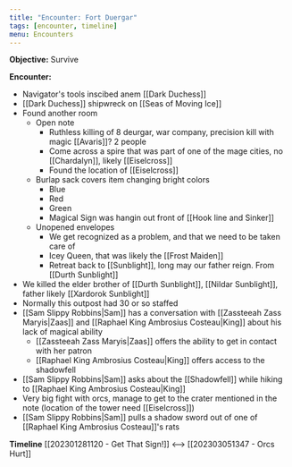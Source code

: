 ```yaml
---
title: "Encounter: Fort Duergar"
tags: [encounter, timeline]
menu: Encounters
---
```

**Objective:** 
Survive

**Encounter:**
- Navigator's tools inscibed anem [[Dark Duchess]]
- [[Dark Duchess]] shipwreck on [[Seas of Moving Ice]]
- Found another room
	- Open note
		- Ruthless killing of 8 deurgar, war company, precision kill with magic [[Avaris]]? 2 people
		- Come across a spire that was part of one of the mage cities, no [[Chardalyn]], likely [[Eiselcross]]
		- Found the location of [[Eiselcross]]
	- Burlap sack covers item changing bright colors
		- Blue
		- Red
		- Green
		- Magical Sign was hangin out front of [[Hook line and Sinker]]
	- Unopened envelopes
		- We get recognized as a problem, and that we need to be taken care of
		- Icey Queen, that was likely the [[Frost Maiden]]
		- Retreat back to [[Sunblight]], long may our father reign. From [[Durth Sunblight]]
- We killed the elder brother of [[Durth Sunblight]], [[Nildar Sunblight]], father likely [[Xardorok Sunblight]]
- Normally this outpost had 30 or so staffed
- [[Sam Slippy Robbins|Sam]] has a conversation with [[Zassteeah Zass Maryis|Zaas]] and [[Raphael King Ambrosius Costeau|King]] about his lack of magical ability
	- [[Zassteeah Zass Maryis|Zaas]] offers the ability to get in contact with her patron
	- [[Raphael King Ambrosius Costeau|King]] offers access to the shadowfell
- [[Sam Slippy Robbins|Sam]] asks about the [[Shadowfell]] while hiking to [[Raphael King Ambrosius Costeau|King]]
- Very big fight with orcs, manage to get to the crater mentioned in the note (location of the tower need [[Eiselcross]])
- [[Sam Slippy Robbins|Sam]] pulls a shadow sword out of one of [[Raphael King Ambrosius Costeau]]'s rats

**Timeline**
[[202301281120 - Get That Sign!]] <--> [[202303051347 - Orcs Hurt]]